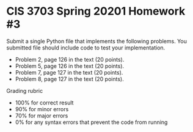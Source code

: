 # CIS 3703 Spring 20201 Homework #3

Submit a single Python file that implements the following problems. You submitted file should include code to test your implementation.

<ul>
  <li>Problem 2, page 126 in the text (20 points).
  <li>Problem 5, page 126 in the text (20 points).
  <li>Problem 7, page 127 in the text (20 points).
  <li>Problem 8, page 127 in the text (20 points).
</ul>

Grading rubric
<ul>
  <li>100% for correct result
  <li>90% for minor errors
  <li>70% for major errors
  <li>0% for any syntax errors that prevent the code from running
</ul>
